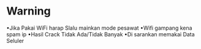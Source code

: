 # Warning 
•Jika Pakai WiFi harap Slalu mainkan mode pesawat
•Wifi gampang kena spam ip
•Hasil Crack Tidak Ada/Tidak Banyak
•Di sarankan memakai Data Seluler
